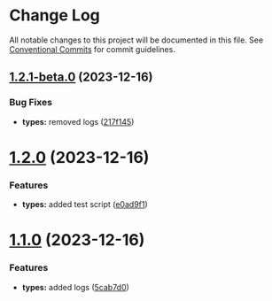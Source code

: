 # Change Log

All notable changes to this project will be documented in this file.
See [Conventional Commits](https://conventionalcommits.org) for commit guidelines.

## [1.2.1-beta.0](https://github.com/adarsh-ranjan/monorepo/compare/@adarsh-ranjan/types@1.2.0...@adarsh-ranjan/types@1.2.1-beta.0) (2023-12-16)


### Bug Fixes

* **types:** removed logs ([217f145](https://github.com/adarsh-ranjan/monorepo/commit/217f145591647b26a60878abe0ee741c2e841733))





# [1.2.0](https://github.com/adarsh-ranjan/monorepo/compare/@adarsh-ranjan/types@1.1.0...@adarsh-ranjan/types@1.2.0) (2023-12-16)


### Features

* **types:** added test script ([e0ad9f1](https://github.com/adarsh-ranjan/monorepo/commit/e0ad9f166580ebdc99ce8592ee326286ae08ede6))





# [1.1.0](https://github.com/adarsh-ranjan/monorepo/compare/@adarsh-ranjan/types@1.0.1...@adarsh-ranjan/types@1.1.0) (2023-12-16)


### Features

* **types:** added logs ([5cab7d0](https://github.com/adarsh-ranjan/monorepo/commit/5cab7d0c4b7ed931612705c3237f411579ded52c))
